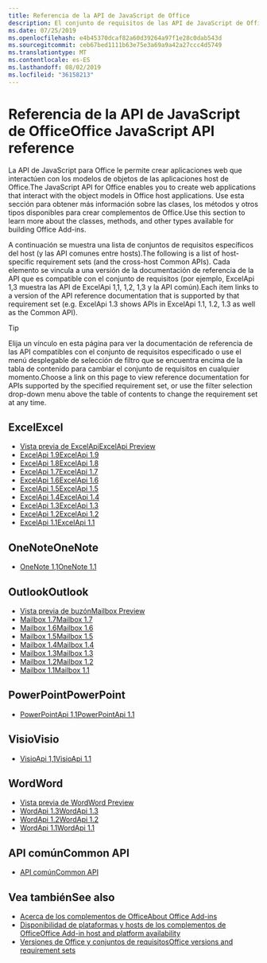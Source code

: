 ```yaml
---
title: Referencia de la API de JavaScript de Office
description: El conjunto de requisitos de las API de JavaScript de Office por host
ms.date: 07/25/2019
ms.openlocfilehash: e4b45370dcaf82a60d39264a97f1e28c0dab543d
ms.sourcegitcommit: ceb67bed1111b63e75e3a69a9a42a27ccc4d5749
ms.translationtype: MT
ms.contentlocale: es-ES
ms.lasthandoff: 08/02/2019
ms.locfileid: "36158213"
---
```

# <a name="office-javascript-api-reference"></a><span data-ttu-id="1e46d-103">Referencia de la API de JavaScript de Office</span><span class="sxs-lookup"><span data-stu-id="1e46d-103">Office JavaScript API reference</span></span>

<span data-ttu-id="1e46d-104">La API de JavaScript para Office le permite crear aplicaciones web que interactúen con los modelos de objetos de las aplicaciones host de Office.</span><span class="sxs-lookup"><span data-stu-id="1e46d-104">The JavaScript API for Office enables you to create web applications that interact with the object models in Office host applications.</span></span> <span data-ttu-id="1e46d-105">Use esta sección para obtener más información sobre las clases, los métodos y otros tipos disponibles para crear complementos de Office.</span><span class="sxs-lookup"><span data-stu-id="1e46d-105">Use this section to learn more about the classes, methods, and other types available for building Office Add-ins.</span></span>

<span data-ttu-id="1e46d-106">A continuación se muestra una lista de conjuntos de requisitos específicos del host (y las API comunes entre hosts).</span><span class="sxs-lookup"><span data-stu-id="1e46d-106">The following is a list of host-specific requirement sets (and the cross-host Common APIs).</span></span> <span data-ttu-id="1e46d-107">Cada elemento se vincula a una versión de la documentación de referencia de la API que es compatible con el conjunto de requisitos (por ejemplo, ExcelApi 1,3 muestra las API de ExcelApi 1,1, 1,2, 1,3 y la API común).</span><span class="sxs-lookup"><span data-stu-id="1e46d-107">Each item links to a version of the API reference documentation that is supported by that requirement set (e.g. ExcelApi 1.3 shows APIs in ExcelApi 1.1, 1.2, 1.3 as well as the Common API).</span></span>

> [!TIP]
> <span data-ttu-id="1e46d-108">Elija un vínculo en esta página para ver la documentación de referencia de las API compatibles con el conjunto de requisitos especificado o use el menú desplegable de selección de filtro que se encuentra encima de la tabla de contenido para cambiar el conjunto de requisitos en cualquier momento.</span><span class="sxs-lookup"><span data-stu-id="1e46d-108">Choose a link on this page to view reference documentation for APIs supported by the specified requirement set, or use the filter selection drop-down menu above the table of contents to change the requirement set at any time.</span></span>

## <a name="excel"></a><span data-ttu-id="1e46d-109">Excel</span><span class="sxs-lookup"><span data-stu-id="1e46d-109">Excel</span></span>

- [<span data-ttu-id="1e46d-110">Vista previa de ExcelApi</span><span class="sxs-lookup"><span data-stu-id="1e46d-110">ExcelApi Preview</span></span>](/javascript/api/excel?view=excel-js-preview)
- [<span data-ttu-id="1e46d-111">ExcelApi 1.9</span><span class="sxs-lookup"><span data-stu-id="1e46d-111">ExcelApi 1.9</span></span>](/javascript/api/excel?view=excel-js-1.9)
- [<span data-ttu-id="1e46d-112">ExcelApi 1.8</span><span class="sxs-lookup"><span data-stu-id="1e46d-112">ExcelApi 1.8</span></span>](/javascript/api/excel?view=excel-js-1.8)
- [<span data-ttu-id="1e46d-113">ExcelApi 1.7</span><span class="sxs-lookup"><span data-stu-id="1e46d-113">ExcelApi 1.7</span></span>](/javascript/api/excel?view=excel-js-1.7)
- [<span data-ttu-id="1e46d-114">ExcelApi 1.6</span><span class="sxs-lookup"><span data-stu-id="1e46d-114">ExcelApi 1.6</span></span>](/javascript/api/excel?view=excel-js-1.6)
- [<span data-ttu-id="1e46d-115">ExcelApi 1.5</span><span class="sxs-lookup"><span data-stu-id="1e46d-115">ExcelApi 1.5</span></span>](/javascript/api/excel?view=excel-js-1.5)
- [<span data-ttu-id="1e46d-116">ExcelApi 1.4</span><span class="sxs-lookup"><span data-stu-id="1e46d-116">ExcelApi 1.4</span></span>](/javascript/api/excel?view=excel-js-1.4)
- [<span data-ttu-id="1e46d-117">ExcelApi 1.3</span><span class="sxs-lookup"><span data-stu-id="1e46d-117">ExcelApi 1.3</span></span>](/javascript/api/excel?view=excel-js-1.3)
- [<span data-ttu-id="1e46d-118">ExcelApi 1.2</span><span class="sxs-lookup"><span data-stu-id="1e46d-118">ExcelApi 1.2</span></span>](/javascript/api/excel?view=excel-js-1.2)
- [<span data-ttu-id="1e46d-119">ExcelApi 1.1</span><span class="sxs-lookup"><span data-stu-id="1e46d-119">ExcelApi 1.1</span></span>](/javascript/api/excel?view=excel-js-1.1)

## <a name="onenote"></a><span data-ttu-id="1e46d-120">OneNote</span><span class="sxs-lookup"><span data-stu-id="1e46d-120">OneNote</span></span>

- [<span data-ttu-id="1e46d-121">OneNote 1,1</span><span class="sxs-lookup"><span data-stu-id="1e46d-121">OneNote 1.1</span></span>](/javascript/api/onenote?view=onenote-js-1.1)

## <a name="outlook"></a><span data-ttu-id="1e46d-122">Outlook</span><span class="sxs-lookup"><span data-stu-id="1e46d-122">Outlook</span></span>

- [<span data-ttu-id="1e46d-123">Vista previa de buzón</span><span class="sxs-lookup"><span data-stu-id="1e46d-123">Mailbox Preview</span></span>](/javascript/api/outlook?view=outlook-js-preview)
- [<span data-ttu-id="1e46d-124">Mailbox 1.7</span><span class="sxs-lookup"><span data-stu-id="1e46d-124">Mailbox 1.7</span></span>](/javascript/api/outlook?view=outlook-js-1.7)
- [<span data-ttu-id="1e46d-125">Mailbox 1.6</span><span class="sxs-lookup"><span data-stu-id="1e46d-125">Mailbox 1.6</span></span>](/javascript/api/outlook?view=outlook-js-1.6)
- [<span data-ttu-id="1e46d-126">Mailbox 1.5</span><span class="sxs-lookup"><span data-stu-id="1e46d-126">Mailbox 1.5</span></span>](/javascript/api/outlook?view=outlook-js-1.5)
- [<span data-ttu-id="1e46d-127">Mailbox 1.4</span><span class="sxs-lookup"><span data-stu-id="1e46d-127">Mailbox 1.4</span></span>](/javascript/api/outlook?view=outlook-js-1.4)
- [<span data-ttu-id="1e46d-128">Mailbox 1.3</span><span class="sxs-lookup"><span data-stu-id="1e46d-128">Mailbox 1.3</span></span>](/javascript/api/outlook?view=outlook-js-1.3)
- [<span data-ttu-id="1e46d-129">Mailbox 1.2</span><span class="sxs-lookup"><span data-stu-id="1e46d-129">Mailbox 1.2</span></span>](/javascript/api/outlook?view=outlook-js-1.2)
- [<span data-ttu-id="1e46d-130">Mailbox 1.1</span><span class="sxs-lookup"><span data-stu-id="1e46d-130">Mailbox 1.1</span></span>](/javascript/api/outlook?view=outlook-js-1.1)

## <a name="powerpoint"></a><span data-ttu-id="1e46d-131">PowerPoint</span><span class="sxs-lookup"><span data-stu-id="1e46d-131">PowerPoint</span></span>

- [<span data-ttu-id="1e46d-132">PowerPointApi 1,1</span><span class="sxs-lookup"><span data-stu-id="1e46d-132">PowerPointApi 1.1</span></span>](/javascript/api/powerpoint?view=powerpoint-js-1.1)

## <a name="visio"></a><span data-ttu-id="1e46d-133">Visio</span><span class="sxs-lookup"><span data-stu-id="1e46d-133">Visio</span></span>

- [<span data-ttu-id="1e46d-134">VisioApi 1,1</span><span class="sxs-lookup"><span data-stu-id="1e46d-134">VisioApi 1.1</span></span>](/javascript/api/visio?view=visio-js-1.1)

## <a name="word"></a><span data-ttu-id="1e46d-135">Word</span><span class="sxs-lookup"><span data-stu-id="1e46d-135">Word</span></span>

- [<span data-ttu-id="1e46d-136">Vista previa de Word</span><span class="sxs-lookup"><span data-stu-id="1e46d-136">Word Preview</span></span>](/javascript/api/word?view=word-js-preview)
- [<span data-ttu-id="1e46d-137">WordApi 1.3</span><span class="sxs-lookup"><span data-stu-id="1e46d-137">WordApi 1.3</span></span>](/javascript/api/word?view=word-js-1.3)
- [<span data-ttu-id="1e46d-138">WordApi 1.2</span><span class="sxs-lookup"><span data-stu-id="1e46d-138">WordApi 1.2</span></span>](/javascript/api/word?view=word-js-1.2)
- [<span data-ttu-id="1e46d-139">WordApi 1.1</span><span class="sxs-lookup"><span data-stu-id="1e46d-139">WordApi 1.1</span></span>](/javascript/api/word?view=word-js-1.1)

## <a name="common-api"></a><span data-ttu-id="1e46d-140">API común</span><span class="sxs-lookup"><span data-stu-id="1e46d-140">Common API</span></span>

- [<span data-ttu-id="1e46d-141">API común</span><span class="sxs-lookup"><span data-stu-id="1e46d-141">Common API</span></span>](/javascript/api/office?view=common-js)

## <a name="see-also"></a><span data-ttu-id="1e46d-142">Vea también</span><span class="sxs-lookup"><span data-stu-id="1e46d-142">See also</span></span>

- [<span data-ttu-id="1e46d-143">Acerca de los complementos de Office</span><span class="sxs-lookup"><span data-stu-id="1e46d-143">About Office Add-ins</span></span>](/office/dev/add-ins/overview)
- [<span data-ttu-id="1e46d-144">Disponibilidad de plataformas y hosts de los complementos de Office</span><span class="sxs-lookup"><span data-stu-id="1e46d-144">Office Add-in host and platform availability</span></span>](/office/dev/add-ins/overview/office-add-in-availability)
- [<span data-ttu-id="1e46d-145">Versiones de Office y conjuntos de requisitos</span><span class="sxs-lookup"><span data-stu-id="1e46d-145">Office versions and requirement sets</span></span>](/office/dev/add-ins/develop/office-versions-and-requirement-sets)
